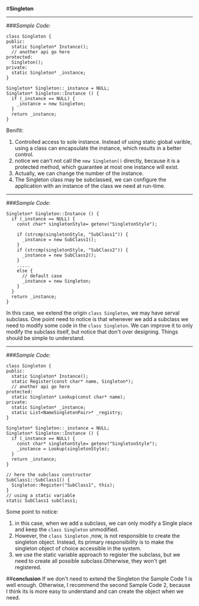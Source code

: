 #**Singleton**


----------
###*Sample Code:*
```
class Singleton {
public:
  static Singleton* Instance();
  // another api go here
protected:
  Singleton();
private:
  static Singleton* _instance;
}

Singleton* Singleton::_instance = NULL;
Singleton* Singleton::Instance () {
  if (_instance == NULL) {
    _instance = new Singleton;
  }
  return _instance;
}
```
Benifit:

 1. Controlled access to sole instance. Instead of using static global varible, using a class can encapsulate the instance, which results in a better control.
 2. notice we can't not call the `new Singleton()` directly, because it is a protected method, which guarantee at most one instance will exist.
 2. Actually, we can change the number of the instance.
 3.  The Singleton class may be subclassed, we can configure the application with an instance of the class we need at run-time. 


----------
###*Sample Code:*
```
Singleton* Singleton::Instance () {
  if (_instance == NULL) {
    const char* singletonStyle= getenv("SingletonStyle");
    
    if (strcmp(singletonStyle, "SubClass1")) {
      _instance = new SubClass1();
    }
    if (strcmp(singletonStyle, "SubClass2")) {
      _instance = new SubClass2();
    }
    .....
    else {
      // default case
      _instance = new Singleton;
    }
  }
  return _instance;
}
```
In this case, we extend the origin `class Singleton`, we may have serval subclass. 
One point need to notice is that whenever we add a subclass we need to modify some code in the `class Singleton`. We can improve it to only modify the subclass itself, but notice that don't over designing. Things should be simple to understand.

----------
###*Sample Code:*
```
class Singleton {
public:
  static Singleton* Instance();
  static Register(const char* name, Singleton*);
  // another api go here
protected:
  static Singleton* Lookup(const char* name);
private:
  static Singleton* _instance;
  static List<NameSingletonPair>* _registry;
}

Singleton* Singleton::_instance = NULL;
Singleton* Singleton::Instance () {
  if (_instance == NULL) {
    const char* singletonStyle= getenv("SingletonStyle");
    _instance = Lookup(singletonStyle);
  }
  return _instance;
}

// here the subclass constructor
SubClass1::SubClass1() {
  Singleton::Register("SubClass1", this);
}
// using a static variable
static SubClass1 subClass1;
```
Some point to notice:

 1.  in this case, when we add a subclass, we can only modify a Single place and keep the `class Singleton` unmodified.
 2.  However,  the `class Singleton` ,now, is not responsible to create the singleton object. Instead, its primary responsibility is to make the singleton object of choice accessible in the system.
 3. we use the static variable approach to register the subclass, but we need to create all possible subclass.Otherwise, they won't get registered.
 
##**conclusion**
If we don't need to extend the Singleton the Sample Code 1 is well enough. Otherwise, I recommend the second Sample Code 2, because I think its is more easy to understand and can create the object when we need.


